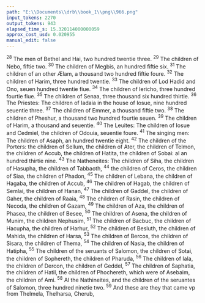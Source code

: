 ```yaml
---
path: "E:\\Documents\\drb\\book_1\\png\\966.png"
input_tokens: 2270
output_tokens: 943
elapsed_time_s: 15.320114000000059
approx_cost_usd: 0.020955
manual_edit: false
---
```

<sup>28</sup> The men of Bethel and Hai, two hundred twentie three. <sup>29</sup> The children of Nebo, fiftie two. <sup>30</sup> The children of Megbis, an hundred fiftie six. <sup>31</sup> The children of an other Ælam, a thousand two hundred fiftie foure. <sup>32</sup> The children of Harim, three hundred twentie. <sup>33</sup> The children of Lod Hadid and Ono, seuen hundred twentie fiue. <sup>34</sup> The children of Iericho, three hundred fourtie fiue. <sup>35</sup> The children of Senaa, three thousand six hundred thirtie. <sup>36</sup> The Priestes: The children of Iadaia in the house of Iosue, nine hundred seuentie three. <sup>37</sup> The children of Emmer, a thousand fiftie two. <sup>38</sup> The children of Pheshur, a thousand two hundred fourtie seuen. <sup>39</sup> The children of Harim, a thousand and seuentie. <sup>40</sup> The Leuites: The children of Iosue and Cedmiel, the children of Odouia, seuentie foure. <sup>41</sup> The singing men: The children of Asaph, an hundred twentie eight. <sup>42</sup> The children of the Porters: the children of Sellum, the children of Ater, the children of Telmon, the children of Accub, the children of Hatita, the children of Sobai: al an hundred thirtie nine. <sup>43</sup> The Natheneites: The children of Siha, the children of Hasupha, the children of Tabbaoth, <sup>44</sup> the children of Ceros, the children of Siaa, the children of Phadon, <sup>45</sup> The children of Lebana, the children of Hagaba, the children of Accub, <sup>46</sup> The children of Hagab, the children of Semlai, the children of Hanan, <sup>47</sup> The children of Gaddel, the children of Gaher, the children of Raaia, <sup>48</sup> The children of Rasin, the children of Necoda, the children of Gazam, <sup>49</sup> The children of Aza, the children of Phasea, the children of Besee, <sup>50</sup> The children of Asena, the children of Munim, the children Nephusim, <sup>51</sup> The children of Bacbuc, the children of Hacupha, the children of Harhur, <sup>52</sup> The children of Besluth, the children of Mahida, the children of Harsa, <sup>53</sup> The children of Bercos, the children of Sisara, the children of Thema, <sup>54</sup> The children of Nasia, the children of Hatipha, <sup>55</sup> The children of the seruants of Salomon, the children of Sotai, the children of Sophereth, the children of Pharuda, <sup>56</sup> The children of Iala, the children of Dercon, the children of Geddel, <sup>57</sup> The children of Saphatia, the children of Hatil, the children of Phochereth, which were of Asebaim, the children of Ami. <sup>58</sup> Al the Nathineites, and the children of the seruantes of Salomon, three hundred ninetie two. <sup>59</sup> And these are they that came vp from Thelmela, Thelharsa, Cherub,